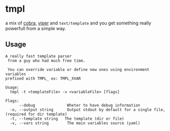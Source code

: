 # tmpl

a mix of [cobra](github.com/spf13/cobra), [viper](github.com/spf13/viper) and
`text/template` and you get something really powerfull from a simple way.

## Usage

```
A really fast template parser
 from a guy who had much free time.

 You can override variable or define new ones using environment variables
prefixed with TMPL_ ex: TMPL_XVAR

Usage:
  tmpl -t <templateFile> -v <variableFile> [flags]

Flags:
      --debug              Wheter to have debug information
  -o, --output string      Output stdout by default for a single file, (required for dir template)
  -t, --template string   The template (dir or file)
  -v, --vars string        The main variables source (yaml)
  ```